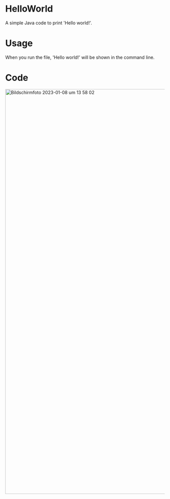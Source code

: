 # HelloWorld
A simple Java code to print 'Hello world!'.
# Usage
When you run the file, 'Hello world!' will be shown in the command line.
# Code
<img width="1280" alt="Bildschirmfoto 2023-01-08 um 13 58 02" src="https://user-images.githubusercontent.com/76071549/211197268-e78f4030-92cf-433a-990a-e2283741ee14.png">
